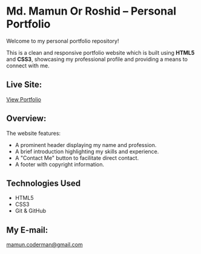# Md. Mamun Or Roshid – Personal Portfolio

Welcome to my personal portfolio repository!

This is a clean and responsive portfolio website which is built using **HTML5** and **CSS3**, showcasing my professional profile and providing a means to connect with me.

## Live Site:

 [View Portfolio](https://mamun-coderman.github.io/portfolio/)

## Overview:

The website features:

- A prominent header displaying my name and profession.
- A brief introduction highlighting my skills and experience.
- A "Contact Me" button to facilitate direct contact.
- A footer with copyright information.

## Technologies Used

- HTML5
- CSS3
- Git & GitHub

## My E-mail:

mamun.coderman@gmail.com




